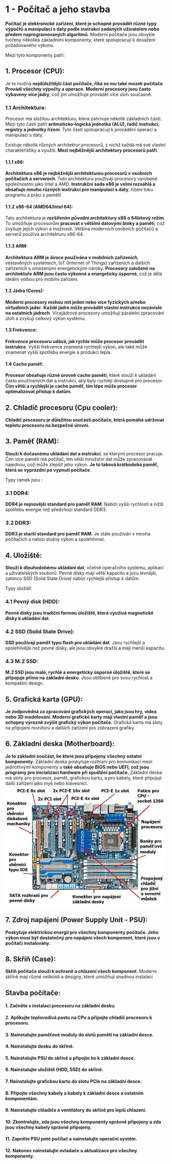 # 1 - Počítač a jeho stavba
**Počítač je elektronické zařízení, které je schopné provádět různé typy výpočtů a 
manipulací s daty podle instrukcí zadaných uživatelem nebo předem naprogramovaných 
algoritmů**. Moderní počítače jsou obvykle tvořeny několika základními komponenty, 
které spolupracují k dosažení požadovaného výkonu. 

Mezi tyto komponenty patří:

## **1. Procesor (CPU)**: 
Je to možná **nejdůležitější část počítače, říká se mu také mozek počítače**.
**Provádí všechny výpočty a operace**. **Moderní procesory jsou často vybaveny více jádry**,
což jim umožňuje provádět více úloh současně.

### 1.1 Architektura: 
Procesor má složitou architekturu, která zahrnuje několik základních částí. 
Mezi tyto části patří **aritmeticko-logická jednotka (ALU), řadič instrukcí, 
registry a jednotky řízení**. Tyto části spolupracují k 
provádění operací a manipulaci s daty.

Existuje několik různých architektur procesorů, 
z nichž každá má své vlastní charakteristiky a využití. 
**Mezi nejběžnější architektury procesorů patří**:

#### 1.1.1 x86: 
**Architektura x86 je nejběžnější architekturou procesorů v osobních počítačích a serverech**.
Tuto architekturu používají procesory vyrobené společnostmi jako Intel a AMD. 
**Instrukční sada x86 je velmi rozsáhlá a obsahuje mnoho různých instrukcí pro 
manipulaci s daty**, řízení toku programu a práci s pamětí.

#### 1.1.2 x86-64 (AMD64/Intel 64): 
Tato architektura je **rozšířením původní architektury x86 o 64bitový režim**. 
To umožňuje procesorům **pracovat s většími datovými bloky a pamětí**, což zvyšuje 
jejich výkon a možnosti. Většina moderních osobních počítačů a serverů používá 
architekturu x86-64.

#### 1.1.3 ARM: 
**Architektura ARM je široce používána v mobilních zařízeních**, vestavěných systémech, 
IoT (Internet of Things) zařízeních a dalších zařízeních s omezenými energetickými nároky.
**Procesory založené na architektuře ARM jsou často výkonné a energeticky úsporné**, 
což je dělá ideální volbou pro mobilní zařízení.

#### 1.2 Jádra (Cores): 
**Moderní procesory mohou mít jeden nebo více fyzických a/nebo virtuálních jader**. 
**Každé jádro může provádět vlastní instrukce nezávisle na ostatních jádrech**. 
Vícejádrové procesory umožňují paralelní zpracování úloh a zvyšují celkový výkon systému.

#### 1.3 Frekvence: 
**Frekvence procesoru udává, jak rychle může procesor provádět instrukce**. 
Vyšší frekvence znamená rychlejší výkon, ale také může znamenat vyšší spotřebu 
energie a produkci tepla.

#### 1.4 Cache paměť: 
**Procesor obsahuje různé úrovně cache paměti**, 
které slouží k ukládání často používaných dat a instrukcí, 
aby byly rychleji dostupné pro procesor. **Čím větší a rychlejší je cache paměť, 
tím lépe může procesor optimalizovat přístup k datům.**

## 2. Chladič procesoru (Cpu cooler): 
**Chladič procesoru je důležitou součástí počítače, 
která pomáhá udržovat teplotu procesoru na bezpečné úrovni**.

## **3. Paměť (RAM)**: 
**Slouží k dočasnému ukládání dat a instrukcí**, 
se kterými procesor pracuje. Čím více paměti má počítač, 
tím větší množství dat může zpracovávat najednou, což může zlepšit jeho výkon.
**Je to taková krátkodobá paměť, která se vyprázdní po vypnutí počítače**.

Typy ramek jsou :

### 3.1 DDR4:
**DDR4 je nejnovější standard pro paměť RAM**. 
Nabízí vyšší rychlosti a nižší spotřebu energie než předchozí standard DDR3.
### 3.2 DDR3:
**DDR3 je starší standard pro paměť RAM**. 
Je stále používán v mnoha počítačích a nabízí slušný výkon a spolehlivost.

## **4. Uložiště**: 
**Slouží k dlouhodobému ukládání dat**, 
včetně operačního systému, aplikací a uživatelských souborů. 
Pevné disky mají větší kapacitu a jsou levnější, zatímco SSD (Solid State Drive) 
nabízí rychlejší přístup k datům.

Typy úložišť:

### 4.1 Pevný disk (HDD):
**Pevné disky jsou tradiční formou úložiště, která využívá magnetické disky k ukládání dat**.
### 4.2 SSD (Solid State Drive):
**SSD používají paměť typu flash pro ukládání dat**. Jsou rychlejší a spolehlivější než pevné disky, ale jsou obvykle dražší a mají menší kapacitu.
### 4.3 M.2 SSD:
**M.2 SSD jsou malé, rychlé a energeticky úsporné úložiště, které se připojuje přímo na základní desku**. Jsou oblíbené pro svou rychlost a kompaktní design.

## **5. Grafická karta (GPU)**: 
**Je zodpovědná za zpracování grafických operací, 
jako jsou hry, videa nebo 3D modelování. Moderní grafické karty 
mají vlastní paměť a jsou schopny výrazně zvýšit grafický výkon počítače.**
Grafická karta má sloty na připojení monitoru a dalších zařízení pro zobrazení grafiky.

## **6. Základní deska (Motherboard)**: 
**Je to základní součást, ke které jsou připojeny všechny ostatní komponenty**. 
Základní deska poskytuje rozhraní pro komunikaci mezi jednotlivými komponenty a 
**také obsahuje BIOS nebo UEFI, což jsou programy pro inicializaci hardware při 
spuštění počítače.** Základní deska má sloty pro procesor, paměť, grafickou kartu, 
a pro kabely, které připojují další zařízení jako myš nebo klávesnici.
<br>![img.png](img.png)

## **7. Zdroj napájení (Power Supply Unit - PSU)**: 
**Poskytuje elektrickou energii pro všechny komponenty počítače. 
Jeho výkon musí být dostatečný pro napájení všech komponent, které jsou v 
počítači instalovány.**

## **8. Skříň (Case)**:
**Skříň počítače slouží k ochraně a chlazení všech komponent**.
Moderní skříně mají různé velikosti a designy, které umožňují snadnou instalaci

## Stavba počítače:
#### 1. Začněte s instalací procesoru na základní desku.
#### 2. Aplikujte teplovodivá pastu na CPu a připojte chladič procesoru k procesoru.
#### 3. Nainstalujte paměťové moduly do slotů paměti na základní desce.
#### 4. Nainstalujte desku do skříně.
#### 5. Nainstalujte PSU do skříně a připojte ho k základní desce.
#### 6. Nainstalujte uložiště (HDD, SSD) do skříně.
#### 7. Nainstalujte grafickou kartu do slotu PCIe na základní desce.
#### 8. Připojte všechny kabely a kabely k základní desce a ostatním komponentám.
#### 9. Nainstalujte chladiče a ventilátory do skříně pro lepší chlazení.
#### 10. Zkontrolujte, zda jsou všechny komponenty správně připojeny a zda jsou všechny kabely správně připojeny.
#### 11. Zapněte PSU poté počítač a nainstalujte operační systém.
#### 12. Nakonec nainstalujte ovladače a aktualizace pro všechny komponenty.